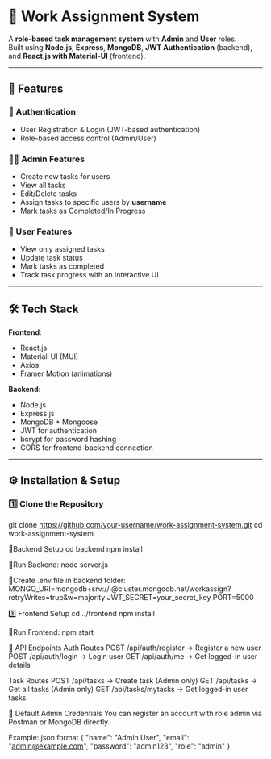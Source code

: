 # 📌 Work Assignment System

A **role-based task management system** with **Admin** and **User** roles.  
Built using **Node.js**, **Express**, **MongoDB**, **JWT Authentication** (backend), and **React.js with Material-UI** (frontend).  

---

## 🚀 Features

### 🔑 Authentication
- User Registration & Login (JWT-based authentication)
- Role-based access control (Admin/User)

### 👨‍💼 Admin Features
- Create new tasks for users
- View all tasks
- Edit/Delete tasks
- Assign tasks to specific users by **username**
- Mark tasks as Completed/In Progress

### 👤 User Features
- View only assigned tasks
- Update task status
- Mark tasks as completed
- Track task progress with an interactive UI

---

## 🛠️ Tech Stack

**Frontend**:
- React.js
- Material-UI (MUI)
- Axios
- Framer Motion (animations)

**Backend**:
- Node.js
- Express.js
- MongoDB + Mongoose
- JWT for authentication
- bcrypt for password hashing
- CORS for frontend-backend connection

---




## ⚙️ Installation & Setup

### 1️⃣ Clone the Repository
git clone https://github.com/your-username/work-assignment-system.git
cd work-assignment-system

📌Backend Setup
cd backend
npm install

📌Run Backend:
node server.js

📌Create .env file in backend folder:
MONGO_URI=mongodb+srv://<username>:<password>@cluster.mongodb.net/workassign?retryWrites=true&w=majority
JWT_SECRET=your_secret_key
PORT=5000

3️⃣ Frontend Setup
cd ../frontend
npm install

📌Run Frontend:
npm start

📌 API Endpoints
Auth Routes
POST /api/auth/register → Register a new user
POST /api/auth/login → Login user
GET /api/auth/me → Get logged-in user details

Task Routes
POST /api/tasks → Create task (Admin only)
GET /api/tasks → Get all tasks (Admin only)
GET /api/tasks/mytasks → Get logged-in user tasks

🔑 Default Admin Credentials
You can register an account with role admin via Postman or MongoDB directly.

Example:
json format
{
  "name": "Admin User",
  "email": "admin@example.com",
  "password": "admin123",
  "role": "admin"
}
